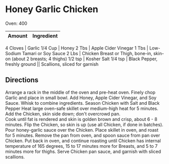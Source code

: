 # Honey Garlic Chicken

Oven:  400

Amount | Ingredient
----|----

4 Cloves | Garlic
1/4 Cup | Honey
2 Tbs | Apple Cider Vinegar
1 Tbs | Low-Sodium Tamari or Soy Sauce
2 Lbs | Chicken Breast or Thigh, bone-in, skin-on (about 2 breasts; 4 thighs)
1/2 tsp | Kosher Salt
1/4 tsp | Black Pepper, freshly ground
|| Scallions, sliced for garnish

## Directions

Arrange a rack in the middle of the oven and pre-heat oven.
Finely chop Garlic and place in small bowl.
Add Honey, Apple Cider Vinegar, and Soy Sauce.
Whisk to combine ingredients.
Season Chicken with Salt and Black Pepper
Heat large oven-safe skillet over medium-high heat for 5 minutes.
Add the Chicken, skin side down; don't overcrowd pan.  
Cook until fat is rendered and skin is golden brown and crisp, about 6 - 8 minutes.
Flip the Chicken, so skin is up (use all Chicken, if done in batches).
Pour honey-garlic sauce over the Chicken.
Place skillet in oven, and roast for 5 minutes.
Remove the pan from oven, and spoon sauce from pan over Chicken.
Put back in oven, and continue roasting until Chicken has internal temperature of 165 degrees, 15 to 17 minutes more for Breasts, and 5 to 7 minutes more for thighs.
Serve Chicken pan sauce, and garnish with sliced scallions.



